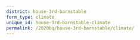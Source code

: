 ```yaml
---
district: house-3rd-barnstable
form_type: climate
unique_id: house-3rd-barnstable-climate
permalink: /2020bq/house-3rd-barnstable/climate/
---
```

